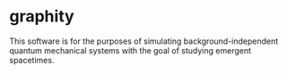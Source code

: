 # graphity

This software is for the purposes of simulating background-independent quantum mechanical systems with the goal of studying emergent spacetimes. 
